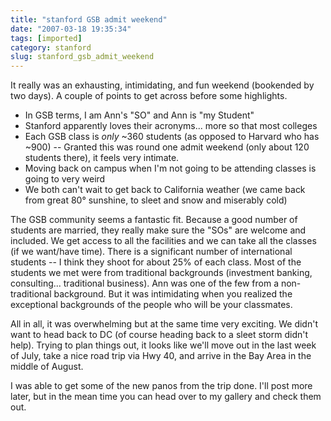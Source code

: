 ```yaml
---
title: "stanford GSB admit weekend"
date: "2007-03-18 19:35:34"
tags: [imported]
category: stanford
slug: stanford_gsb_admit_weekend
---
```


It really was an exhausting, intimidating, and fun weekend (bookended by two
days). A couple of points to get across before some highlights.

<ul>
	<li>In GSB terms, I am Ann's "SO" and Ann is "my Student"</li>
	<li>Stanford apparently loves their acronyms... more so that most colleges</li>
	<li>Each GSB class is<em> only</em> ~360 students (as opposed to Harvard who has ~900) -- Granted this was round one admit weekend (only about 120 students there), it feels very intimate.</li>
	<li>Moving back on campus when I'm not going to be attending classes is going to very weird</li>
	<li>We both can't wait to get back to California weather (we came back from great 80° sunshine, to sleet and snow and miserably cold)</li>
</ul>

The GSB community seems a fantastic fit. Because a good number of students are
married, they really make sure the "SOs" are welcome and included. We get access
to all the facilities and we can take all the classes (if we want/have time).
There is a significant number of international students -- I think they shoot
for about 25% of each class. Most of the students we met were from traditional
backgrounds (investment banking, consulting... traditional business). Ann was
one of the few from a non-traditional background. But it was intimidating when
you realized the exceptional backgrounds of the people who will be your
classmates.

All in all, it was overwhelming but at the same time very exciting. We didn't
want to head back to DC (of course heading back to a sleet storm didn't help).
Trying to plan things out, it looks like we'll move out in the last week of
July, take a nice road trip via Hwy 40, and arrive in the Bay Area in the middle
of August.

I was able to get some of the new panos from the trip done. I'll post more
later, but in the mean time you can head over to my gallery and check them out.

